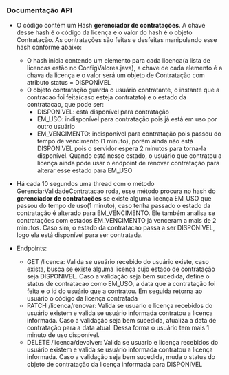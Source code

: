 ### Documentação API

- O código contém um Hash <b>gerenciador de contratações</b>. A chave desse hash é o código da licença e o valor do hash é o objeto Contratação. As contratações são feitas e desfeitas manipulando esse hash conforme abaixo:
	- O hash inicia contendo um elemento para cada licenca(a lista de licencas estão no ConfigValores.java), a chave de cada elemento é a chava da licença e o valor será um objeto de Contratação com atributo status = DISPONÍVEL
	- O objeto contratação guarda o usuário contratante, o instante que a contracao foi feita(caso esteja contratato) e o estado da contratacao, que pode ser:
		- DISPONIVEL: está disponível para contratação
		- EM_USO: indisponível para contratação pois já está em uso por outro usuário
		- EM_VENCIMENTO: indisponível para contratação pois passou do tempo de vencimento (1 minuto), porém ainda não está DISPONIVEL pois o servidor espera 2 minutos para torna-la disponível. Quando está nesse estado, o usuário que contratou a licença ainda pode usar o endpoint de renovar contratação para alterar esse estado para EM_USO
- Há cada 10 segundos uma thread com o método GerenciarValidadeContratacao roda, esse método procura no hash do <b>gerenciador de contratações</b> se existe alguma licença EM_USO que passou do tempo de uso(1 minuto), caso tenha passado o estado da contratação é alterado para EM_VENCIMENTO.
Ele também analisa se contratações com estados EM_VENCIMENTO já venceram a mais de 2 minutos. Caso sim, o estado da contratacao passa a ser DISPONIVEL, logo ela está disponível para ser contratada.

- Endpoints: 
	- GET /licenca: Valida se usuário recebido do usuário existe, caso exista, busca se existe alguma licença cujo estado de contratação seja DISPONIVEL. Caso a validação seja bem sucedida, define o status de contratacao como EM_USO, a data que a contratação foi feita e o id do usuário que a contratou. Em seguida retorna ao usuário o código da licença contratada
	- PATCH /licenca/renovar: Valida se usuario e licença recebidos do usuário existem e valida se usuário informada contratou a licença informada. Caso a validação seja bem sucedida, atualiza a data de contratação para a data atual. Dessa forma o usuário tem mais 1 minuto de uso disponível.
	- DELETE /licenca/devolver: Valida se usuario e licença recebidos do usuário existem e valida se usuário informada contratou a licença informada. Caso a validação seja bem sucedida, muda o status do objeto de contratação da licença informada para DISPONIVEL

